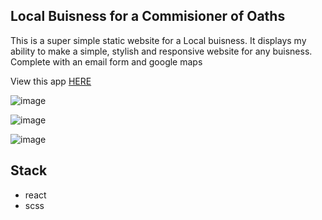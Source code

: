 ## Local Buisness for a Commisioner of Oaths

This is a super simple static website for a Local buisness. It displays my ability to make a simple, stylish and responsive website for any buisness. Complete with an email form and google maps

View this app [HERE](https://laughing-borg-123be7.netlify.app/)

![image](https://user-images.githubusercontent.com/85530348/145665543-851356ed-78a1-49dd-951c-05b520c4fe27.png)

![image](https://user-images.githubusercontent.com/85530348/145665560-d7b31071-95ee-42f4-bb5b-2a44dbf5cbf9.png)

![image](https://user-images.githubusercontent.com/85530348/145665580-9869c367-ca97-4e57-a324-b05288bb0dc2.png)


## Stack
- react
- scss
